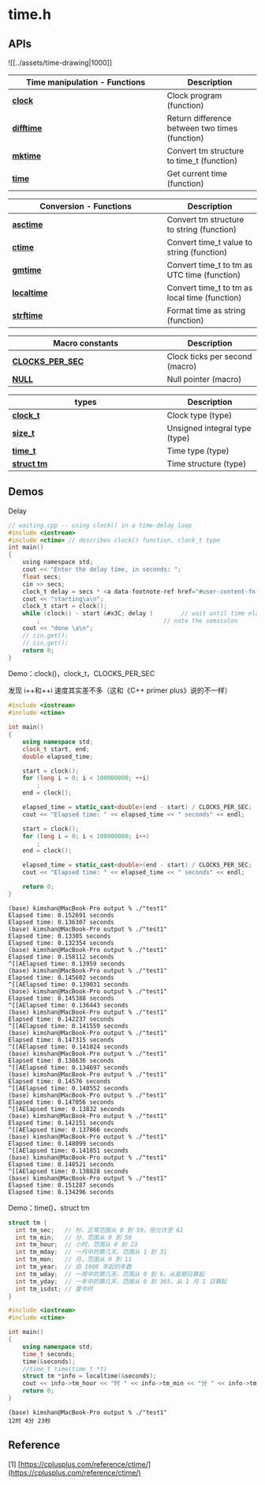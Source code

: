 
# time.h

## APIs

![[../assets/time-drawing|1000]]

<table><thead><tr><th width="298">Time manipulation - Functions</th><th>Description</th></tr></thead><tbody><tr><td><a href="https://cplusplus.com/reference/ctime/clock/"><strong>clock</strong></a></td><td>Clock program (function)</td></tr><tr><td><a href="https://cplusplus.com/reference/ctime/difftime/"><strong>difftime</strong></a></td><td>Return difference between two times (function)</td></tr><tr><td><a href="https://cplusplus.com/reference/ctime/mktime/"><strong>mktime</strong></a></td><td>Convert tm structure to time_t (function)</td></tr><tr><td><a href="https://cplusplus.com/reference/ctime/time/"><strong>time</strong></a></td><td>Get current time (function)</td></tr></tbody></table>

<table><thead><tr><th width="298">Conversion - Functions</th><th>Description</th></tr></thead><tbody><tr><td><a href="https://cplusplus.com/reference/ctime/asctime/"><strong>asctime</strong></a></td><td>Convert tm structure to string (function)</td></tr><tr><td><a href="https://cplusplus.com/reference/ctime/ctime/"><strong>ctime</strong></a></td><td>Convert time_t value to string (function)</td></tr><tr><td><a href="https://cplusplus.com/reference/ctime/gmtime/"><strong>gmtime</strong></a></td><td>Convert time_t to tm as UTC time (function)</td></tr><tr><td><a href="https://cplusplus.com/reference/ctime/localtime/"><strong>localtime</strong></a></td><td>Convert time_t to tm as local time (function)</td></tr><tr><td><a href="https://cplusplus.com/reference/ctime/strftime/"><strong>strftime</strong></a></td><td>Format time as string (function)</td></tr></tbody></table>

<table><thead><tr><th width="298">Macro constants</th><th>Description</th></tr></thead><tbody><tr><td><a href="https://cplusplus.com/reference/ctime/CLOCKS_PER_SEC/"><strong>CLOCKS_PER_SEC</strong></a></td><td>Clock ticks per second (macro)</td></tr><tr><td><a href="https://cplusplus.com/reference/ctime/NULL/"><strong>NULL</strong></a></td><td>Null pointer (macro)</td></tr></tbody></table>

<table><thead><tr><th width="298">types</th><th>Description</th></tr></thead><tbody><tr><td><a href="https://cplusplus.com/reference/ctime/clock_t/"><strong>clock_t</strong></a></td><td>Clock type (type)</td></tr><tr><td><a href="https://cplusplus.com/reference/ctime/size_t/"><strong>size_t</strong></a></td><td>Unsigned integral type (type)</td></tr><tr><td><a href="https://cplusplus.com/reference/ctime/time_t/"><strong>time_t</strong></a></td><td>Time type (type)</td></tr><tr><td><a href="https://cplusplus.com/reference/ctime/tm/"><strong>struct tm</strong></a></td><td>Time structure (type)</td></tr></tbody></table>

## Demos

Delay

```c
// waiting.cpp -- using clock() in a time-delay loop
#include <iostream>
#include <ctime> // describes clock() function, clock_t type
int main()
{
    using namespace std;
    cout << "Enter the delay time, in seconds: ";
    float secs;
    cin >> secs;
    clock_t delay = secs * <a data-footnote-ref href="#user-content-fn-1">CLOCKS_PER_SEC</a>;  // convert to clock ticks
    cout << "starting\a\n";
    clock_t start = clock();
    while (clock() - start &#x3C; delay )        // wait until time elapses
        ;                                   // note the semicolon
    cout << "done \a\n";
    // cin.get();
    // cin.get();
    return 0; 
}
```

<summary>Demo：clock()，clock_t，CLOCKS_PER_SEC</summary>

发现 i++和++i 速度其实差不多（这和《C++ primer plus》说的不一样）

```cpp
#include <iostream>
#include <ctime>

int main()
{
    using namespace std;
    clock_t start, end;
    double elapsed_time;

    start = clock();
    for (long i = 0; i < 100000000; ++i)
        ;
    end = clock();

    elapsed_time = static_cast<double>(end - start) / CLOCKS_PER_SEC;
    cout << "Elapsed time: " << elapsed_time << " seconds" << endl;

    start = clock();
    for (long i = 0; i < 100000000; i++)
        ;
    end = clock();

    elapsed_time = static_cast<double>(end - start) / CLOCKS_PER_SEC;
    cout << "Elapsed time: " << elapsed_time << " seconds" << endl;

    return 0;
}

```

```
(base) kimshan@MacBook-Pro output % ./"test1"
Elapsed time: 0.152691 seconds
Elapsed time: 0.136307 seconds
(base) kimshan@MacBook-Pro output % ./"test1"
Elapsed time: 0.13305 seconds
Elapsed time: 0.132354 seconds
(base) kimshan@MacBook-Pro output % ./"test1"
Elapsed time: 0.158112 seconds
^[[AElapsed time: 0.13959 seconds
(base) kimshan@MacBook-Pro output % ./"test1"
Elapsed time: 0.145602 seconds
^[[AElapsed time: 0.139031 seconds
(base) kimshan@MacBook-Pro output % ./"test1"
Elapsed time: 0.145388 seconds
^[[AElapsed time: 0.136443 seconds
(base) kimshan@MacBook-Pro output % ./"test1"
Elapsed time: 0.142237 seconds
^[[AElapsed time: 0.141559 seconds
(base) kimshan@MacBook-Pro output % ./"test1"
Elapsed time: 0.147315 seconds
^[[AElapsed time: 0.141024 seconds
(base) kimshan@MacBook-Pro output % ./"test1"
Elapsed time: 0.138636 seconds
^[[AElapsed time: 0.134697 seconds
(base) kimshan@MacBook-Pro output % ./"test1"
Elapsed time: 0.14576 seconds
^[[AElapsed time: 0.140552 seconds
(base) kimshan@MacBook-Pro output % ./"test1"
Elapsed time: 0.147056 seconds
^[[AElapsed time: 0.13832 seconds
(base) kimshan@MacBook-Pro output % ./"test1"
Elapsed time: 0.142151 seconds
^[[AElapsed time: 0.137866 seconds
(base) kimshan@MacBook-Pro output % ./"test1"
Elapsed time: 0.148099 seconds
^[[AElapsed time: 0.141851 seconds
(base) kimshan@MacBook-Pro output % ./"test1"
Elapsed time: 0.148521 seconds
^[[AElapsed time: 0.138828 seconds
(base) kimshan@MacBook-Pro output % ./"test1"
Elapsed time: 0.151287 seconds
Elapsed time: 0.134296 seconds
```


Demo：time()，struct tm

```cpp
struct tm {
  int tm_sec;   // 秒，正常范围从 0 到 59，但允许至 61
  int tm_min;   // 分，范围从 0 到 59
  int tm_hour;  // 小时，范围从 0 到 23
  int tm_mday;  // 一月中的第几天，范围从 1 到 31
  int tm_mon;   // 月，范围从 0 到 11
  int tm_year;  // 自 1900 年起的年数
  int tm_wday;  // 一周中的第几天，范围从 0 到 6，从星期日算起
  int tm_yday;  // 一年中的第几天，范围从 0 到 365，从 1 月 1 日算起
  int tm_isdst; // 夏令时
}

```

```cpp
#include <iostream>
#include <ctime>

int main()
{
    using namespace std;
    time_t seconds;
    time(&seconds); 
    //time_t time(time_t *t)
    struct tm *info = localtime(&seconds);
    cout << info->tm_hour << "时 " << info->tm_min << "分 " << info->tm_sec << "秒" << endl;
    return 0;
}

```

```
(base) kimshan@MacBook-Pro output % ./"test1"
12时 4分 23秒
```


## Reference

\[1] [https://cplusplus.com/reference/ctime/](https://cplusplus.com/reference/ctime/)

[^1]: in ctime
